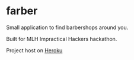 # farber
Small application to find barbershops around you.

Built for MLH Impractical Hackers hackathon.

Project host on [Heroku](https://farber.herokuapp.com)
